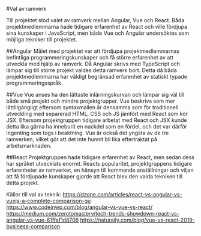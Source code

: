 #Val av ramverk

Till projektet stod valet av ramverk mellan Angular, Vue och React. Båda projektmedlemmarna hade tidigare erfarenhet av React och ville fördjupa sina kunskaper i JavaScript, men både Vue och Angular undersöktes som möjliga tekniker till projektet.

##Angular
Målet med projektet var att fördjupa projektmedlemmarnas befintliga programmeringskunskaper och få större erfarenhet av att utveckla med hjälp av ramverk. Då Angular skrivs med TypeScript och lämpar sig till större projekt valdes detta ramverk bort. Detta då båda projektmedlemmarna har väldigt begränsad erfarenhet av statiskt typade programmeringsspråk. 

##Vue
Vue anses ha den lättaste inlärningskurvan och lämpar sig väl till både små projekt och mindre projektgrupper. Vue beskrivs som mer lättillgängligt eftersom syntaxmallen är densamma som för traditionell utveckling med separerad HTML, CSS och JS jämfört med React som kör JSX. Eftersom projektgruppen tidigare arbetat med React och JSX kunde detta lika gärna ha inneburit en nackdel som en fördel, och det var därför ingenting som togs i beaktning. Vue är också det yngsta av de tre ramverken, vilket gör att det inte hunnit bli lika eftertraktat på arbetsmarknaden. 

##React
Projektgruppen hade tidigare erfarenhet av React, men sedan dess har språket utvecklats enormt. Reacts popularitet, projektgruppens tidigare erfarenheter av ramverket, en hänsyn till kommande anställningar och viljan att få fördjupade kunskaper gjorde att React blev den valda tekniken till detta projekt.

Källor till val av teknik:
<https://dzone.com/articles/react-vs-angular-vs-vuejs-a-complete-comparison-gu>
<https://www.codeinwp.com/blog/angular-vs-vue-vs-react/>
<https://medium.com/zerotomastery/tech-trends-showdown-react-vs-angular-vs-vue-61ffaf1d8706>
<https://naturaily.com/blog/vue-vs-react-2019-business-comparison>
